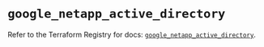 # `google_netapp_active_directory`

Refer to the Terraform Registry for docs: [`google_netapp_active_directory`](https://registry.terraform.io/providers/hashicorp/google-beta/5.43.1/docs/resources/google_netapp_active_directory).
